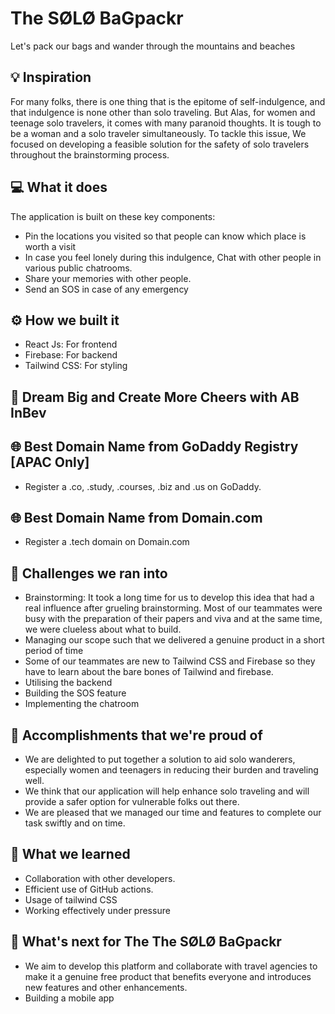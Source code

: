 # The SØLØ  BaGpackr
Let's pack our bags and wander through the mountains and beaches

## 💡 Inspiration
For many folks, there is one thing that is the epitome of self-indulgence, and that indulgence is none other than solo traveling. But Alas,  for women and teenage solo travelers, it comes with many paranoid thoughts. It is tough to be a woman and a solo traveler simultaneously.
To tackle this issue, We focused on developing a feasible solution for the safety of solo travelers throughout the brainstorming process. 

## 💻 What it does
The application is built on these key components:
 - Pin the locations you visited so that people can know which place is worth a visit
 - In case you feel lonely during this indulgence, Chat with other people in various public chatrooms. 
- Share your memories with other people.
 - Send an SOS in case of any emergency

## ⚙️ How we built it

- React Js: For frontend
- Firebase: For backend
- Tailwind CSS: For styling

## 🍻 Dream Big and Create More Cheers with AB InBev

## 🌐 Best Domain Name from GoDaddy Registry [APAC Only]

- Register a .co, .study, .courses, .biz and .us on GoDaddy.

## 🌐 Best Domain Name from Domain.com

- Register a .tech domain on Domain.com

## 🧠 Challenges we ran into
- Brainstorming: It took a long time for us to develop this idea that had a real influence after grueling brainstorming. Most of our teammates were busy with the preparation of their papers and viva and at the same time, we were clueless about what to build. 
- Managing our scope such that we delivered a genuine product in a short period of time
- Some of our teammates are new to Tailwind CSS and Firebase  so they have to learn about the bare bones of Tailwind and firebase.
- Utilising the backend 
- Building the SOS feature
- Implementing the chatroom

## 🏅 Accomplishments that we're proud of

- We are delighted to put together a solution to aid solo wanderers, especially women and teenagers in reducing their burden and traveling well.
-  We think that our application will help enhance solo traveling and will provide a safer option for vulnerable folks out there.
-   We are pleased that we managed our time and features to complete our task swiftly and on time.

## 📖 What we learned

- Collaboration with other developers.
- Efficient use of GitHub actions.
- Usage of tailwind CSS
- Working effectively under pressure


## 🚀 What's next for The The SØLØ  BaGpackr
- We aim to develop this platform and collaborate with travel agencies to make it a genuine free product that benefits everyone and introduces new features and other enhancements.
- Building a mobile app

